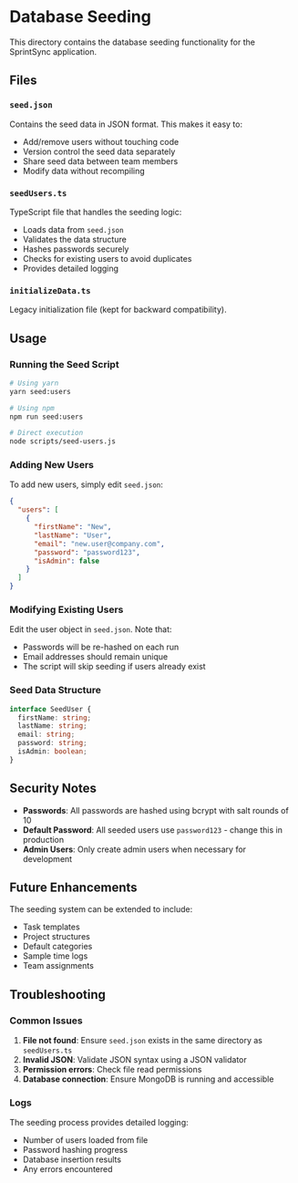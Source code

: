 # Database Seeding

This directory contains the database seeding functionality for the SprintSync application.

## Files

### `seed.json`
Contains the seed data in JSON format. This makes it easy to:
- Add/remove users without touching code
- Version control the seed data separately
- Share seed data between team members
- Modify data without recompiling

### `seedUsers.ts`
TypeScript file that handles the seeding logic:
- Loads data from `seed.json`
- Validates the data structure
- Hashes passwords securely
- Checks for existing users to avoid duplicates
- Provides detailed logging

### `initializeData.ts`
Legacy initialization file (kept for backward compatibility).

## Usage

### Running the Seed Script

```bash
# Using yarn
yarn seed:users

# Using npm
npm run seed:users

# Direct execution
node scripts/seed-users.js
```

### Adding New Users

To add new users, simply edit `seed.json`:

```json
{
  "users": [
    {
      "firstName": "New",
      "lastName": "User",
      "email": "new.user@company.com",
      "password": "password123",
      "isAdmin": false
    }
  ]
}
```

### Modifying Existing Users

Edit the user object in `seed.json`. Note that:
- Passwords will be re-hashed on each run
- Email addresses should remain unique
- The script will skip seeding if users already exist

### Seed Data Structure

```typescript
interface SeedUser {
  firstName: string;
  lastName: string;
  email: string;
  password: string;
  isAdmin: boolean;
}
```

## Security Notes

- **Passwords**: All passwords are hashed using bcrypt with salt rounds of 10
- **Default Password**: All seeded users use `password123` - change this in production
- **Admin Users**: Only create admin users when necessary for development

## Future Enhancements

The seeding system can be extended to include:
- Task templates
- Project structures
- Default categories
- Sample time logs
- Team assignments

## Troubleshooting

### Common Issues

1. **File not found**: Ensure `seed.json` exists in the same directory as `seedUsers.ts`
2. **Invalid JSON**: Validate JSON syntax using a JSON validator
3. **Permission errors**: Check file read permissions
4. **Database connection**: Ensure MongoDB is running and accessible

### Logs

The seeding process provides detailed logging:
- Number of users loaded from file
- Password hashing progress
- Database insertion results
- Any errors encountered
